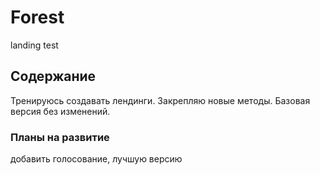 # Forest

landing test

## Содержание

Тренируюсь создавать лендинги. Закрепляю новые методы.
Базовая версия без изменений.

### Планы на развитие

добавить голосование, лучшую версию

